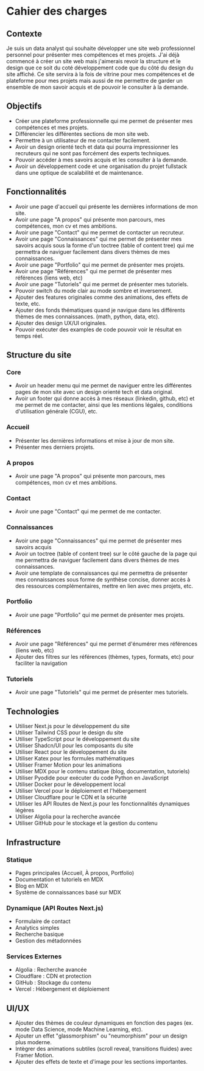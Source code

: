 # Cahier des charges

## Contexte

Je suis un data analyst qui souhaite développer une site web professionnel personnel pour présenter mes compétences et mes projets.
J'ai déjà commencé à créer un site web mais j'aimerais revoir la structure et le design que ce soit du coté développement code que du côté du design du site affiché.
Ce site servira à la fois de vitrine pour mes compétences et de plateforme pour mes projets mais aussi de me permettre de garder un ensemble de mon savoir acquis et de pouvoir le consulter à la demande.

## Objectifs

- Créer une plateforme professionnelle qui me permet de présenter mes compétences et mes projets.
- Différencier les différentes sections de mon site web.
- Permettre à un utilisateur de me contacter facilement.
- Avoir un design orienté tech et data qui pourra impressionner les recruteurs qui ne sont pas forcément des experts techniques.
- Pouvoir accéder à mes savoirs acquis et les consulter à la demande.
- Avoir un développement code et une organisation du projet fullstack dans une optique de scalabilité et de maintenance.

## Fonctionnalités

- Avoir une page d'accueil qui présente les dernières informations de mon site.
- Avoir une page "A propos" qui présente mon parcours, mes compétences, mon cv et mes ambitions.
- Avoir une page "Contact" qui me permet de contacter un recruteur.
- Avoir une page "Connaissances" qui me permet de présenter mes savoirs acquis sous la forme d'un toctree (table of content tree) qui me permettra de naviguer facilement dans divers thèmes de mes connaissances.
- Avoir une page "Portfolio" qui me permet de présenter mes projets.
- Avoir une page "Références" qui me permet de présenter mes références (liens web, etc)
- Avoir une page "Tutoriels" qui me permet de présenter mes tutoriels.
- Pouvoir switch du mode clair au mode sombre et inversement.
- Ajouter des features originales comme des animations, des effets de texte, etc.
- Ajouter des fonds thématiques quand je navigue dans les différents thèmes de mes connaissances. (math, python, data, etc).
- Ajouter des design UX/UI originales.
- Pouvoir exécuter des examples de code pouvoir voir le résultat en temps réel.

## Structure du site

### Core

- Avoir un header menu qui me permet de naviguer entre les différentes pages de mon site avec un design orienté tech et data original.
- Avoir un footer qui donne accès à mes réseaux (linkedin, github, etc) et me permet de me contacter, ainsi que les mentions légales, conditions d'utilisation générale (CGU), etc.

### Accueil

- Présenter les dernières informations et mise à jour de mon site.
- Présenter mes derniers projets.

### A propos

- Avoir une page "A propos" qui présente mon parcours, mes compétences, mon cv et mes ambitions.

### Contact

- Avoir une page "Contact" qui me permet de me contacter.

### Connaissances

- Avoir une page "Connaissances" qui me permet de présenter mes savoirs acquis
- Avoir un toctree (table of content tree) sur le côté gauche de la page qui me permettra de naviguer facilement dans divers thèmes de mes connaissances.
- Avoir une template de connaissances qui me permettra de présenter mes connaissances sous forme de synthèse concise, donner accès à des ressources complémentaires, mettre en lien avec mes projets, etc.

### Portfolio

- Avoir une page "Portfolio" qui me permet de présenter mes projets.

### Références

- Avoir une page "Références" qui me permet d'énumérer mes références (liens web, etc)
- Ajouter des filtres sur les références (thèmes, types, formats, etc) pour faciliter la navigation

### Tutoriels

- Avoir une page "Tutoriels" qui me permet de présenter mes tutoriels.

## Technologies

- Utiliser Next.js pour le développement du site
- Utiliser Tailwind CSS pour le design du site
- Utiliser TypeScript pour le développement du site
- Utiliser Shadcn/UI pour les composants du site
- Utiliser React pour le développement du site
- Utiliser Katex pour les formules mathématiques
- Utiliser Framer Motion pour les animations
- Utiliser MDX pour le contenu statique (blog, documentation, tutoriels)
- Utiliser Pyodide pour exécuter du code Python en JavaScript
- Utiliser Docker pour le développement local
- Utiliser Vercel pour le déploiement et l'hébergement
- Utiliser Cloudflare pour le CDN et la sécurité
- Utiliser les API Routes de Next.js pour les fonctionnalités dynamiques légères
- Utiliser Algolia pour la recherche avancée
- Utiliser GitHub pour le stockage et la gestion du contenu

## Infrastructure

### Statique
- Pages principales (Accueil, À propos, Portfolio)
- Documentation et tutoriels en MDX
- Blog en MDX
- Système de connaissances basé sur MDX

### Dynamique (API Routes Next.js)
- Formulaire de contact
- Analytics simples
- Recherche basique
- Gestion des métadonnées

### Services Externes
- Algolia : Recherche avancée
- Cloudflare : CDN et protection
- GitHub : Stockage du contenu
- Vercel : Hébergement et déploiement

## UI/UX

- Ajouter des thèmes de couleur dynamiques en fonction des pages (ex. mode Data Science, mode Machine Learning, etc).
- Ajouter un effet "glassmorphism" ou "neumorphism" pour un design plus moderne.
- Intègrer des animations subtiles (scroll reveal, transitions fluides) avec Framer Motion.
- Ajouter des effets de texte et d'image pour les sections importantes.